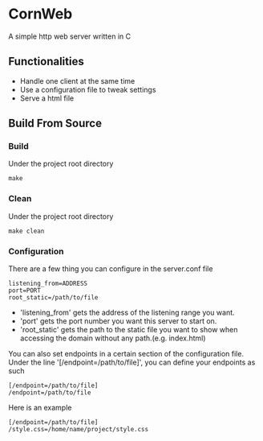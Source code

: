 # CornWeb

A simple http web server written in C

## Functionalities

- Handle one client at the same time
- Use a configuration file to tweak settings
- Serve a html file

## Build From Source

### Build

Under the project root directory

```
make
```

### Clean

Under the project root directory

```
make clean
```

### Configuration

There are a few thing you can configure in the server.conf file

```
listening_from=ADDRESS
port=PORT
root_static=/path/to/file
```

- 'listening_from' gets the address of the listening range you want.
- 'port' gets the port number you want this server to start on.
- 'root_static' gets the path to the static file you want to show when accessing the domain without any path.(e.g. index.html)

You can also set endpoints in a certain section of the configuration file.
Under the line '\[/endpoint=/path/to/file\]', you can define your endpoints as such

```
[/endpoint=/path/to/file]
/endpoint=/path/to/file
```

Here is an example

```
[/endpoint=/path/to/file]
/style.css=/home/name/project/style.css
```
